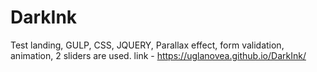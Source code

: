 # DarkInk
Test landing, GULP, CSS, JQUERY, Parallax effect, form validation, animation, 2 sliders are used.
link - https://uglanovea.github.io/DarkInk/

